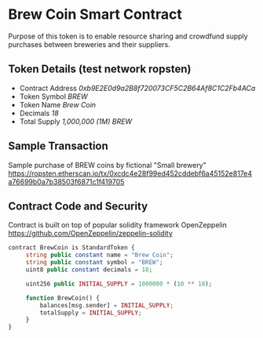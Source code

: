 # Brew Coin Smart Contract

Purpose of this token is to enable resource sharing and crowdfund supply purchases between breweries and their suppliers.

## Token Details (test network ropsten)

* Contract Address *0xb9E2E0d9a2B8f720073CF5C2B64Af8C1C2Fb4ACa*
* Token Symbol *BREW*
* Token Name *Brew Coin*
* Decimals *18*
* Total Supply *1,000,000 (1M) BREW*

## Sample Transaction

Sample purchase of BREW coins by fictional "Small brewery"
https://ropsten.etherscan.io/tx/0xcdc4e28f99ed452cddebf6a45152e817e4a76699b0a7b38503f6871c1f419705


## Contract Code and Security

Contract is built on top of popular solidity framework OpenZeppelin
https://github.com/OpenZeppelin/zeppelin-solidity

```php
contract BrewCoin is StandardToken {
     string public constant name = "Brew Coin";
     string public constant symbol = "BREW";
     uint8 public constant decimals = 18;

     uint256 public INITIAL_SUPPLY = 1000000 * (10 ** 18);

     function BrewCoin() {
         balances[msg.sender] = INITIAL_SUPPLY;
         totalSupply = INITIAL_SUPPLY;
     }
}
```
